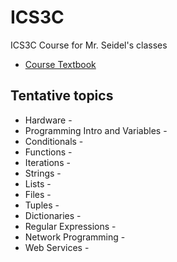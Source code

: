 ICS3C
=====

ICS3C Course for Mr. Seidel's classes

* [Course Textbook](http://www.pythonlearn.com/book.php)

Tentative topics
-------
* Hardware - 
* Programming Intro and Variables - 
* Conditionals - 
* Functions - 
* Iterations - 
* Strings - 
* Lists - 
* Files - 
* Tuples - 
* Dictionaries -
* Regular Expressions - 
* Network Programming -
* Web Services -
